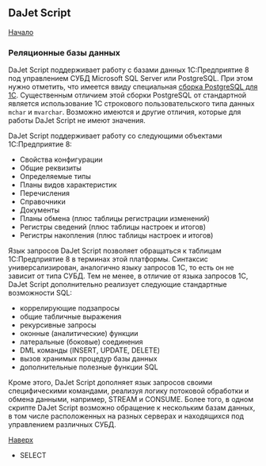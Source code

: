 ## DaJet Script

[Начало](https://github.com/zhichkin/dajet/tree/main/doc/dajet-script/README.md)

### Реляционные базы данных

DaJet Script поддерживает работу с базами данных 1С:Предприятие 8 под управлением СУБД Microsoft SQL Server или PostgreSQL. При этом нужно отметить, что имеется ввиду специальная [сборка PostgreSQL для 1С](https://v8.1c.ru/tekhnologii/systemnye-trebovaniya-1s-predpriyatiya-8/subd-postgresql/). Существенным отличием этой сборки PostgreSQL от стандартной является использование 1С строкового пользовательского типа данных ```mchar``` и ```mvarchar```. Возможно имеются и другие отличия, которые для работы DaJet Script не имеют значения.

DaJet Script поддерживает работу со следующими объектами 1С:Предприятие 8:
- Свойства конфигурации
- Общие реквизиты
- Определяемые типы
- Планы видов характеристик
- Перечисления
- Справочники
- Документы
- Планы обмена (плюс таблицы регистрации изменений)
- Регистры сведений (плюс таблицы настроек и итогов)
- Регистры накопления (плюс таблицы настроек и итогов)

Язык запросов DaJet Script позволяет обращаться к таблицам 1С:Предприятие 8 в терминах этой платформы. Синтаксис универсализирован, аналогично языку запросов 1С, то есть он не зависит от типа СУБД. Тем не менее, в отличие от языка запросов 1С, DaJet Script дополнительно реализует следующие стандартные возможности SQL:
- коррелирующие подзапросы
- общие табличные выражения
- рекурсивные запросы
- оконные (аналитические) функции
- латеральные (боковые) соединения
- DML команды (INSERT, UPDATE, DELETE)
- вызов хранимых процедур базы данных
- дополнительные полезные функции SQL

Кроме этого, DaJet Script дополняет язык запросов своими специфическими командами, реализуя логику потоковой обработки и обмена данными, например, STREAM и CONSUME. Более того, в одном скрипте DaJet Script возможно обращение к нескольким базам данных, в том числе расположенных на разных серверах и находящихся под управлением различных СУБД.

[Наверх](#реляционные-базы-данных)

- SELECT

